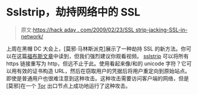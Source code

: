 # Sslstrip，劫持网络中的 SSL

> 原文:[https://hack aday . com/2009/02/23/SSL strip-jacking-SSL-in-network/](https://hackaday.com/2009/02/23/sslstrip-hijacking-ssl-in-network/)

上周在黑帽 DC 大会上，[莫邪·马林斯派克]展示了一种劫持 SSL 的新方法。你可以在这篇[福布斯文章](http://www.forbes.com/2009/02/18/black-hat-hackers-technology-security_0218_blackhat.html "Breaking Your Browser's 'Padlock' - Forbes.com")中读到，但我们强烈建议你观看视频。 [sslstrip](http://www.thoughtcrime.org/software/sslstrip/index.html) 可以将所有 https 链接重写为 http，但远不止于此。使用看起来像/和的 unicode 字符？它可以用有效的证书构造 URL，然后在窃取用户的凭据后将用户重定向到原始站点。即使是普通用户也很难注意到这种攻击。这种攻击需要访问客户端的网络，但是[莫邪]在一个 [Tor](http://hackaday.com/tag/tor/ "tor  - Hack a Day") 出口节点上成功地运行了这种攻击。